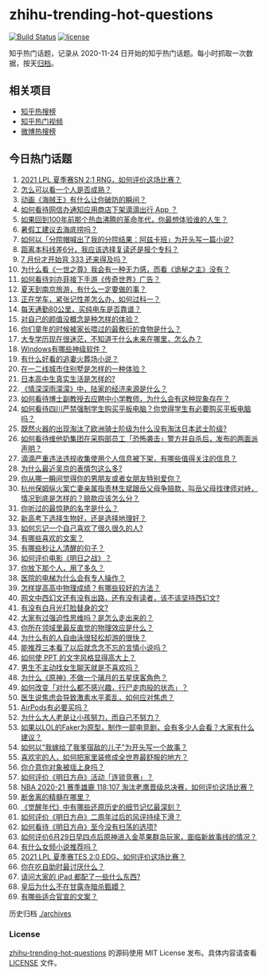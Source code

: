 # zhihu-trending-hot-questions

[![Build Status](https://github.com/justjavac/zhihu-trending-hot-questions/workflows/ci/badge.svg?branch=master)](https://github.com/justjavac/zhihu-trending-hot-questions/actions)
[![license](https://img.shields.io/github/license/justjavac/zhihu-trending-hot-questions)](https://github.com/justjavac/zhihu-trending-hot-questions/blob/master/LICENSE)

知乎热门话题，记录从 2020-11-24 日开始的知乎热门话题。每小时抓取一次数据，按天[归档](./archives)。

## 相关项目

- [知乎热搜榜](https://github.com/justjavac/zhihu-trending-top-search)
- [知乎热门视频](https://github.com/justjavac/zhihu-trending-hot-video)
- [微博热搜榜](https://github.com/justjavac/weibo-trending-hot-search)

## 今日热门话题

<!-- BEGIN -->
<!-- 最后更新时间 Mon Jul 05 2021 05:03:20 GMT+0800 (China Standard Time) -->

1. [2021 LPL 夏季赛SN 2:1 RNG，如何评价这场比赛？](https://www.zhihu.com/question/470013968)
2. [怎么可以看一个人是否成熟？](https://www.zhihu.com/question/415808060)
3. [动画《海贼王》有什么让你破防的瞬间？](https://www.zhihu.com/question/466340998)
4. [如何看待网信办通知应用商店下架滴滴出行 App ？](https://www.zhihu.com/question/470015739)
5. [如果回到100年前那个热血沸腾的革命年代，你最想体验谁的人生？](https://www.zhihu.com/question/460118166)
6. [暑假工建议去海底捞吗？](https://www.zhihu.com/question/398756321)
7. [如何以「分院帽喊出了我的分院结果：阿兹卡班」为开头写一篇小说?](https://www.zhihu.com/question/386972533)
8. [距离本科线差6分，我应该选择复读还是报个专科？](https://www.zhihu.com/question/467517153)
9. [7 月份才开始背 333 还来得及吗？](https://www.zhihu.com/question/405506994)
10. [为什么看《一世之尊》我会有一种无力感，而看《诡秘之主》没有？](https://www.zhihu.com/question/466875284)
11. [如何看待刘亦菲接下手游《传奇世界》广告？](https://www.zhihu.com/question/469422532)
12. [夏天到南京旅游，有什么一定要做的事？](https://www.zhihu.com/question/469022675)
13. [正在学车，紧张记性差怎么办，如何过科一？](https://www.zhihu.com/question/458621193)
14. [每天通勤80公里，买纯电车是否靠谱？](https://www.zhihu.com/question/468510743)
15. [对自己的颜值没概念是种怎样的体验？](https://www.zhihu.com/question/309262006)
16. [你们童年的时候被家长喂过的最敷衍的食物是什么？](https://www.zhihu.com/question/462844792)
17. [大专学历现在很迷茫，不知道干什么未来在哪里，怎么办？](https://www.zhihu.com/question/467003536)
18. [Windows有哪些神级软件？](https://www.zhihu.com/question/465494790)
19. [有什么好看的追妻火葬场小说？](https://www.zhihu.com/question/463891070)
20. [在一二线城市住别墅是怎样的一种体验？](https://www.zhihu.com/question/350485995)
21. [日本高中生真实生活是怎样的?](https://www.zhihu.com/question/358652855)
22. [《情深深雨濛濛》中，陆家的经济来源是什么？](https://www.zhihu.com/question/54479741)
23. [如何看待博士副教授去应聘中小学教师，为什么会有这种现象存在？](https://www.zhihu.com/question/469006927)
24. [如何看待四川严禁强制学生购买平板电脑？你觉得学生有必要购买平板电脑吗？](https://www.zhihu.com/question/469907647)
25. [既然火器的出现淘汰了欧洲骑士阶级为什么没有淘汰日本武士阶级?](https://www.zhihu.com/question/469293153)
26. [如何看待维他奶集团在采购部员工「恐怖袭击」警方并自杀后，发布的两面派声明？](https://www.zhihu.com/question/469732478)
27. [滴滴严重违法违规收集使用个人信息被下架，有哪些值得关注的信息？](https://www.zhihu.com/question/470016029)
28. [为什么最近吴京的表情包这么多?](https://www.zhihu.com/question/459051105)
29. [你从哪一瞬间觉得你的男朋友或者女朋友特别爱你？](https://www.zhihu.com/question/310415598)
30. [杭州保姆纵火案亡妻亲属指责林生斌跟岳父母争赔款，叫岳父母找律师对峙，情况到底是怎样的？赔款应该怎么分？](https://www.zhihu.com/question/469306984)
31. [你听过的最惊艳的名字是什么？](https://www.zhihu.com/question/265694919)
32. [新高考下选择生物好，还是选择地理好？](https://www.zhihu.com/question/463643144)
33. [如何忘记一个自己喜欢了很久很久的人?](https://www.zhihu.com/question/468233405)
34. [有哪些喜欢的文案？](https://www.zhihu.com/question/460143596)
35. [有哪些秒让人清醒的句子？](https://www.zhihu.com/question/464766380)
36. [如何评价电影《明日之战》？](https://www.zhihu.com/question/469466765)
37. [你放下那个人，用了多久？](https://www.zhihu.com/question/459105986)
38. [医院的电梯为什么会有专人操作？](https://www.zhihu.com/question/275348817)
39. [怎样提高高中物理成绩？有哪些较好的方法？](https://www.zhihu.com/question/20300295)
40. [网文中西幻文还有没有出路，还有没有读者，该不该坚持西幻文?](https://www.zhihu.com/question/469646044)
41. [有没有白月光打脸替身的文?](https://www.zhihu.com/question/459071698)
42. [大家有过强迫性思维吗？是怎么走出来的？](https://www.zhihu.com/question/400662217)
43. [你所在领域里最反直觉的物理效应是什么？](https://www.zhihu.com/question/466498607)
44. [为什么有的人自由泳很轻松却游的很快？](https://www.zhihu.com/question/368523197)
45. [能推荐三本看了以后就念念不忘的言情小说吗？](https://www.zhihu.com/question/420713607)
46. [如何使 PPT 的文字风格显得高大上？](https://www.zhihu.com/question/26104860)
47. [男生不主动找女生聊天就是不喜欢吗？](https://www.zhihu.com/question/428269881)
48. [为什么《原神》不做一个璃月的五星侠客角色？](https://www.zhihu.com/question/468594400)
49. [如何改变「对什么都不感兴趣，行尸走肉般的状态」？](https://www.zhihu.com/question/31249796)
50. [医生说焦虑会导致激素水平紊乱，如何应对焦虑？](https://www.zhihu.com/question/469907164)
51. [AirPods有必要买吗？](https://www.zhihu.com/question/465884888)
52. [为什么大人老是让小孩努力，而自己不努力？](https://www.zhihu.com/question/465729487)
53. [如果以LOL的Faker为原型，制作一部电竞剧，会有多少人会看？大家有什么建议？](https://www.zhihu.com/question/467272877)
54. [如何以“我嫁给了我爹宿敌的儿子”为开头写一个故事？](https://www.zhihu.com/question/425380931)
55. [喜欢宅的人，如何把家里装修成全世界最舒服的地方？](https://www.zhihu.com/question/35781319)
56. [你介意你对象被瑶上身吗？](https://www.zhihu.com/question/429956758)
57. [如何评价《明日方舟》活动「连锁竞赛」？](https://www.zhihu.com/question/469569572)
58. [NBA 2020-21 赛季雄鹿 118:107
    淘汰老鹰晋级总决赛，如何评价这场比赛？](https://www.zhihu.com/question/469901211)
59. [断舍离的精髓在哪里？](https://www.zhihu.com/question/25044125)
60. [《觉醒年代》中有哪些还原历史的细节记忆最深刻？](https://www.zhihu.com/question/451486276)
61. [如何评价《明日方舟》二周年过后的风评持续下滑？](https://www.zhihu.com/question/469788139)
62. [如何看待《明日方舟》至今没有扫荡的选项?](https://www.zhihu.com/question/469337436)
63. [如何评价6月29日早四点后原神进入金苹果群岛玩家，面临新故事线的情况？](https://www.zhihu.com/question/468978856)
64. [有什么女频小说推荐吗？](https://www.zhihu.com/question/457795893)
65. [2021 LPL 夏季赛TES 2:0
    EDG，如何评价这场比赛？](https://www.zhihu.com/question/469986525)
66. [你在吃自助时最讨厌什么？](https://www.zhihu.com/question/63212359)
67. [请问大家的 iPad 都配了一些什么东西?](https://www.zhihu.com/question/441947056)
68. [皇后为什么不在甘露寺暗杀甄嬛？](https://www.zhihu.com/question/323782581)
69. [有哪些适合官宣的文案？](https://www.zhihu.com/question/436157838)

<!-- END -->

历史归档 [./archives](./archives)

### License

[zhihu-trending-hot-questions](https://github.com/justjavac/zhihu-trending-hot-questions)
的源码使用 MIT License 发布。具体内容请查看 [LICENSE](./LICENSE) 文件。
